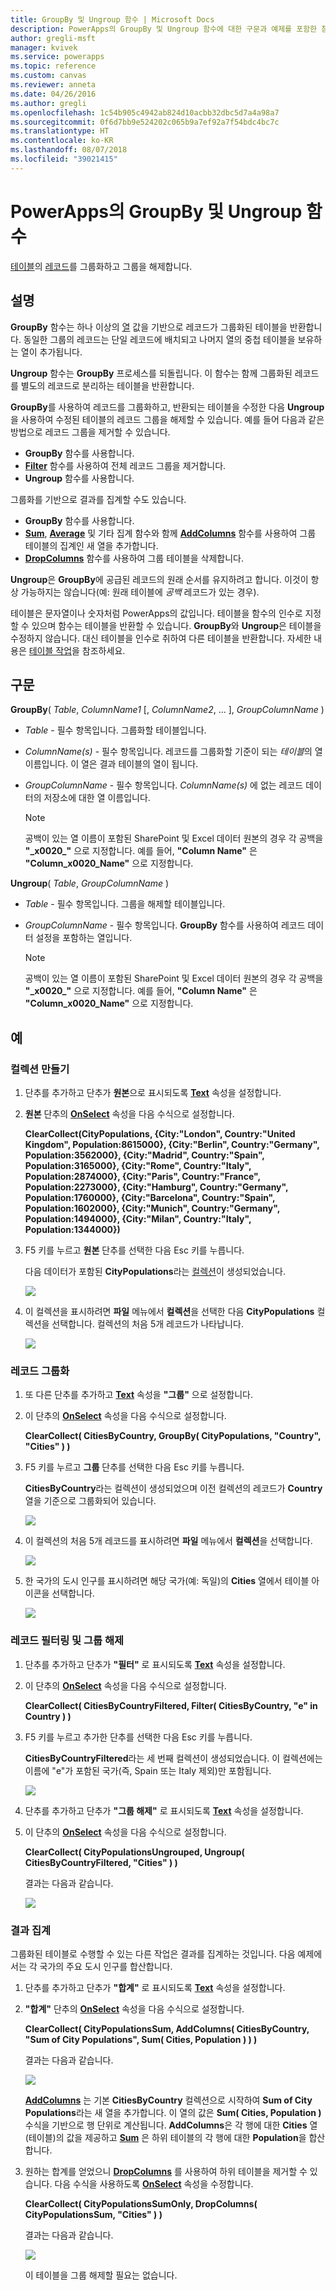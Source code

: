 ```yaml
---
title: GroupBy 및 Ungroup 함수 | Microsoft Docs
description: PowerApps의 GroupBy 및 Ungroup 함수에 대한 구문과 예제를 포함한 참조 정보
author: gregli-msft
manager: kvivek
ms.service: powerapps
ms.topic: reference
ms.custom: canvas
ms.reviewer: anneta
ms.date: 04/26/2016
ms.author: gregli
ms.openlocfilehash: 1c54b905c4942ab824d10acbb32dbc5d7a4a98a7
ms.sourcegitcommit: 0f6d7bb9e524202c065b9a7ef92a7f54bdc4bc7c
ms.translationtype: HT
ms.contentlocale: ko-KR
ms.lasthandoff: 08/07/2018
ms.locfileid: "39021415"
---
```

# <a name="groupby-and-ungroup-functions-in-powerapps"></a>PowerApps의 GroupBy 및 Ungroup 함수
[테이블](../working-with-tables.md)의 [레코드](../working-with-tables.md#records)를 그룹화하고 그룹을 해제합니다.

## <a name="description"></a>설명
**GroupBy** 함수는 하나 이상의 [열](../working-with-tables.md#columns) 값을 기반으로 레코드가 그룹화된 테이블을 반환합니다. 동일한 그룹의 레코드는 단일 레코드에 배치되고 나머지 열의 중첩 테이블을 보유하는 열이 추가됩니다.   

**Ungroup** 함수는 **GroupBy** 프로세스를 되돌립니다. 이 함수는 함께 그룹화된 레코드를 별도의 레코드로 분리하는 테이블을 반환합니다.

**GroupBy**를 사용하여 레코드를 그룹화하고, 반환되는 테이블을 수정한 다음 **Ungroup**을 사용하여 수정된 테이블의 레코드 그룹을 해제할 수 있습니다. 예를 들어 다음과 같은 방법으로 레코드 그룹을 제거할 수 있습니다.

* **GroupBy** 함수를 사용합니다.
* **[Filter](function-filter-lookup.md)** 함수를 사용하여 전체 레코드 그룹을 제거합니다.
* **Ungroup** 함수를 사용합니다.  

그룹화를 기반으로 결과를 집계할 수도 있습니다.

* **GroupBy** 함수를 사용합니다.
* **[Sum](function-aggregates.md)**, **[Average](function-aggregates.md)** 및 기타 집계 함수와 함께 **[AddColumns](function-table-shaping.md)** 함수를 사용하여 그룹 테이블의 집계인 새 열을 추가합니다.
* **[DropColumns](function-table-shaping.md)** 함수를 사용하여 그룹 테이블을 삭제합니다.

**Ungroup**은 **GroupBy**에 공급된 레코드의 원래 순서를 유지하려고 합니다.  이것이 항상 가능하지는 않습니다(예: 원래 테이블에 *공백* 레코드가 있는 경우).

테이블은 문자열이나 숫자처럼 PowerApps의 값입니다. 테이블을 함수의 인수로 지정할 수 있으며 함수는 테이블을 반환할 수 있습니다. **GroupBy**와 **Ungroup**은 테이블을 수정하지 않습니다. 대신 테이블을 인수로 취하여 다른 테이블을 반환합니다. 자세한 내용은 [테이블 작업](../working-with-tables.md)을 참조하세요.

## <a name="syntax"></a>구문
**GroupBy**( *Table*, *ColumnName1* [, *ColumnName2*, ... ], *GroupColumnName* )

* *Table* - 필수 항목입니다. 그룹화할 테이블입니다.
* *ColumnName(s)* - 필수 항목입니다.  레코드를 그룹화할 기준이 되는 *테이블*의 열 이름입니다.  이 열은 결과 테이블의 열이 됩니다.
* *GroupColumnName* - 필수 항목입니다.  *ColumnName(s)* 에 없는 레코드 데이터의 저장소에 대한 열 이름입니다.
  
    > [!NOTE]
  > 공백이 있는 열 이름이 포함된 SharePoint 및 Excel 데이터 원본의 경우 각 공백을 **"\_x0020\_"** 으로 지정합니다. 예를 들어, **"Column Name"** 은 **"Column_x0020_Name"** 으로 지정합니다.

**Ungroup**( *Table*, *GroupColumnName* )

* *Table* - 필수 항목입니다. 그룹을 해제할 테이블입니다.
* *GroupColumnName* - 필수 항목입니다. **GroupBy** 함수를 사용하여 레코드 데이터 설정을 포함하는 열입니다.
  
    > [!NOTE]
  > 공백이 있는 열 이름이 포함된 SharePoint 및 Excel 데이터 원본의 경우 각 공백을 **"\_x0020\_"** 으로 지정합니다. 예를 들어, **"Column Name"** 은 **"Column_x0020_Name"** 으로 지정합니다.

## <a name="examples"></a>예
### <a name="create-a-collection"></a>컬렉션 만들기
1. 단추를 추가하고 단추가 **원본**으로 표시되도록 **[Text](../controls/properties-core.md)** 속성을 설정합니다.
2. **원본** 단추의 **[OnSelect](../controls/properties-core.md)** 속성을 다음 수식으로 설정합니다.
   
    **ClearCollect(CityPopulations, {City:"London", Country:"United Kingdom", Population:8615000}, {City:"Berlin", Country:"Germany", Population:3562000}, {City:"Madrid", Country:"Spain", Population:3165000}, {City:"Rome", Country:"Italy", Population:2874000}, {City:"Paris", Country:"France", Population:2273000}, {City:"Hamburg", Country:"Germany", Population:1760000}, {City:"Barcelona", Country:"Spain", Population:1602000}, {City:"Munich", Country:"Germany", Population:1494000}, {City:"Milan", Country:"Italy", Population:1344000})**
3. F5 키를 누르고 **원본** 단추를 선택한 다음 Esc 키를 누릅니다.
   
    다음 데이터가 포함된 **CityPopulations**라는 [컬렉션](../working-with-data-sources.md#collections)이 생성되었습니다.
   
    ![](media/function-groupby/cities.png)
4. 이 컬렉션을 표시하려면 **파일** 메뉴에서 **컬렉션**을 선택한 다음 **CityPopulations** 컬렉션을 선택합니다.  컬렉션의 처음 5개 레코드가 나타납니다.
   
    ![](media/function-groupby/citypopulations-collection.png)

### <a name="group-records"></a>레코드 그룹화
1. 또 다른 단추를 추가하고 **[Text](../controls/properties-core.md)** 속성을 **"그룹"** 으로 설정합니다.
2. 이 단추의 **[OnSelect](../controls/properties-core.md)** 속성을 다음 수식으로 설정합니다.
   
    **ClearCollect( CitiesByCountry, GroupBy( CityPopulations, "Country", "Cities" ) )**
3. F5 키를 누르고 **그룹** 단추를 선택한 다음 Esc 키를 누릅니다.
   
    **CitiesByCountry**라는 컬렉션이 생성되었으며 이전 컬렉션의 레코드가 **Country** 열을 기준으로 그룹화되어 있습니다.
   
    ![](media/function-groupby/cities-grouped.png)
4. 이 컬렉션의 처음 5개 레코드를 표시하려면 **파일** 메뉴에서 **컬렉션**을 선택합니다.
   
    ![](media/function-groupby/citiesbycountry-collection.png)
5. 한 국가의 도시 인구를 표시하려면 해당 국가(예: 독일)의 **Cities** 열에서 테이블 아이콘을 선택합니다.
   
    ![](media/function-groupby/population-germany.png)

### <a name="filter-and-ungroup-records"></a>레코드 필터링 및 그룹 해제
1. 단추를 추가하고 단추가 **"필터"** 로 표시되도록 **[Text](../controls/properties-core.md)** 속성을 설정합니다.
2. 이 단추의 **[OnSelect](../controls/properties-core.md)** 속성을 다음 수식으로 설정합니다.
   
    **ClearCollect( CitiesByCountryFiltered, Filter( CitiesByCountry, "e" in Country ) )**
3. F5 키를 누르고 추가한 단추를 선택한 다음 Esc 키를 누릅니다.
   
    **CitiesByCountryFiltered**라는 세 번째 컬렉션이 생성되었습니다. 이 컬렉션에는 이름에 "e"가 포함된 국가(즉, Spain 또는 Italy 제외)만 포함됩니다.
   
    ![](media/function-groupby/cities-grouped-hase.png)
4. 단추를 추가하고 단추가 **"그룹 해제"** 로 표시되도록 **[Text](../controls/properties-core.md)** 속성을 설정합니다.
5. 이 단추의 **[OnSelect](../controls/properties-core.md)** 속성을 다음 수식으로 설정합니다.
   
    **ClearCollect( CityPopulationsUngrouped, Ungroup( CitiesByCountryFiltered, "Cities" ) )**
   
    결과는 다음과 같습니다.
   
    ![](media/function-groupby/cities-hase.png)

### <a name="aggregate-results"></a>결과 집계
그룹화된 테이블로 수행할 수 있는 다른 작업은 결과를 집계하는 것입니다.  다음 예제에서는 각 국가의 주요 도시 인구를 합산합니다.

1. 단추를 추가하고 단추가 **"합계"** 로 표시되도록 **[Text](../controls/properties-core.md)** 속성을 설정합니다.
2. **"합계"** 단추의 **[OnSelect](../controls/properties-core.md)** 속성을 다음 수식으로 설정합니다.
   
    **ClearCollect( CityPopulationsSum, AddColumns( CitiesByCountry, "Sum of City Populations", Sum( Cities, Population ) ) )**
   
    결과는 다음과 같습니다.
   
    ![](media/function-groupby/cities-sum.png)
   
    **[AddColumns](function-table-shaping.md)** 는 기본 **CitiesByCountry** 컬렉션으로 시작하여 **Sum of City Populations**라는 새 열을 추가합니다.  이 열의 값은 **Sum( Cities, Population )** 수식을 기반으로 행 단위로 계산됩니다.  **AddColumns**은 각 행에 대한 **Cities** 열(테이블)의 값을 제공하고 **[Sum](function-aggregates.md)** 은 하위 테이블의 각 행에 대한 **Population**을 합산합니다.
3. 원하는 합계를 얻었으니 **[DropColumns](function-table-shaping.md)** 를 사용하여 하위 테이블을 제거할 수 있습니다.  다음 수식을 사용하도록 **[OnSelect](../controls/properties-core.md)** 속성을 수정합니다.
   
    **ClearCollect( CityPopulationsSumOnly, DropColumns( CityPopulationsSum, "Cities" ) )**
   
    결과는 다음과 같습니다.
   
    ![](media/function-groupby/cities-sum-drop-cities.png)
   
    이 테이블을 그룹 해제할 필요는 없습니다.

